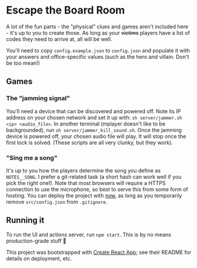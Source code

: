 # Escape the Board Room

A lot of the fun parts - the "physical" clues and games aren't included here - it's up to you to create those. As long as your ~~victims~~ players have a list of codes they need to arrive at, all will be well.

You'll need to copy `config.example.json` to `config.json` and populate it with your answers and office-specific values (such as the hero and villain. Don't be too mean!)

## Games
### The "jamming signal"
You'll need a device that can be discovered and powered off. Note its IP address on your chosen network and set it up with: `sh server/jammer.sh <ip> <audio_file>`. In another terminal (mplayer doesn't like to be backgrounded), run `sh server/jammer_kill_sound.sh`. Once the jamming device is powered off, your chosen audio file will play. It will stop once the first lock is solved. (These scripts are all very clunky, but they work).

### "Sing me a song"
It's up to you how the players determine the song you define as `NOTES__SONG`. I prefer a git-related task (a short hash can work well if you pick the right one!). Note that most browsers will require a HTTPS connection to use the microphone, so best to serve this from some form of hosting. You can deploy the project with [now](https://now.sh), as long as you temporarily remove `src/config.json` from `.gitignore`.

## Running it
To run the UI and actions server, run `npm start`. This is by no means production-grade stuff 🐉

This project was bootstrapped with [Create React App](https://github.com/facebookincubator/create-react-app); see their README for details on deployment, etc.
